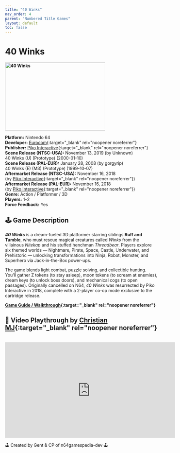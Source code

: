 ```yaml
---
title: "40 Winks"
nav_order: 4
parent: "Numbered Title Games"
layout: default
toc: false
---
```


# 40 Winks

<b>
  <img src="https://raw.githubusercontent.com/TheGent/n64gamespedia/main/media/usa/40-winks.jpg"
       alt="40 Winks"
       width="330"
       height="224" />
</b>

**Platform:** Nintendo 64  
**Developer:** [Eurocom](https://en.wikipedia.org/wiki/Eurocom){:target="_blank" rel="noopener noreferrer"}  
**Publisher:** [Piko Interactive](https://en.wikipedia.org/wiki/Piko_Interactive){:target="_blank" rel="noopener noreferrer"}  
**Scene Release (NTSC-USA):** November 13, 2019 (by Unknown)  
40 Winks (U) (Prototype) (2000-01-10)  
**Scene Release (PAL-EUR):** January 28, 2008 (by gorgyrip)  
40 Winks (E) (M3) (Prototype) (1999-10-07)  
**Aftermarket Release (NTSC-USA):** November 16, 2018  
(by [Piko Interactive](https://en.wikipedia.org/wiki/Piko_Interactive){:target="_blank" rel="noopener noreferrer"})  
**Aftermarket Release (PAL-EUR):** November 16, 2018  
(by [Piko Interactive](https://en.wikipedia.org/wiki/Piko_Interactive){:target="_blank" rel="noopener noreferrer"})  
**Genre:** Action / Platformer / 3D  
**Players:** 1–2  
**Force Feedback:** Yes  

## 🕹️ Game Description

_**40 Winks**_ is a dream-fueled 3D platformer starring siblings **Ruff and Tumble**, who must rescue magical creatures called *Winks* from the villainous *Nitekap* and his stuffed henchman *Threadbear*. Players explore six themed worlds — Nightmare, Pirate, Space, Castle, Underwater, and Prehistoric — unlocking transformations into Ninja, Robot, Monster, and Superhero via Jack-in-the-Box power-ups.

The game blends light combat, puzzle solving, and collectible hunting. You’ll gather Z tokens (to stay asleep), moon tokens (to scream at enemies), dream keys (to unlock boss doors), and mechanical cogs (to open passages). Originally cancelled on N64, *40 Winks* was resurrected by Piko Interactive in 2018, complete with a 2-player co-op mode exclusive to the cartridge release.

**[Game Guide / Walkthrough](https://gamefaqs.gamespot.com/ps/196519-40-winks/faqs/18903){:target="_blank" rel="noopener noreferrer"}**

## 🎥 Video Playthrough by [Christian MJ](https://www.youtube.com/channel/UC3C1b82ZVFwfQ9QKYREZrmg){:target="_blank" rel="noopener noreferrer"}

<br />

<iframe width="560" height="315"
        src="https://www.youtube.com/embed/videoseries?list=PLWFWtJimxpDjUy6jp_bXt3zHmuWySabIq"
        title="40 Winks – Christian MJ Playlist"
        frameborder="0"
        allowfullscreen></iframe>

🕹️ Created by Gent & CP of n64gamespedia-dev 🕹️

<!-- Vault Format: n64gamespedia-dev -->
<!-- Protocol Source: _vault-specs/format-protocol.md -->
